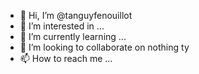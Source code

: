 - 👋 Hi, I’m @tanguyfenouillot
- 👀 I’m interested in ...
- 🌱 I’m currently learning ...
- 💞️ I’m looking to collaborate on nothing ty
- 📫 How to reach me ...

<!---
tanguyfenouillot/tanguyfenouillot is a ✨ special ✨ repository because its `README.md` (this file) appears on your GitHub profile.
You can click the Preview link to take a look at your changes.
--->
